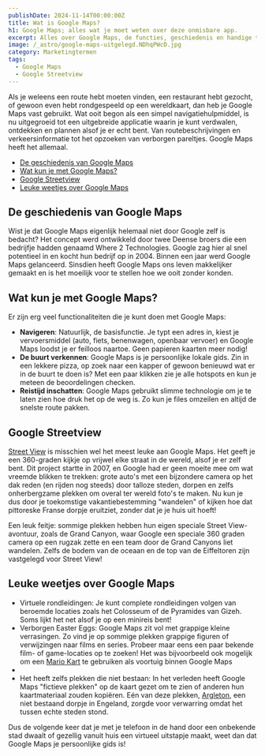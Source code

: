 ```yaml
---
publishDate: 2024-11-14T00:00:00Z
title: Wat is Google Maps?
h1: Google Maps; alles wat je moet weten over deze onmisbare app.
excerpt: Alles over Google Maps, de functies, geschiedenis en handige tips om moeiteloos te navigeren en nieuwe plekken te ontdekken!
image: /_astro/google-maps-uitgelegd.NDhqPWcD.jpg
category: Marketingtermen
tags:
  - Google Maps
  - Google Streetview
---
```

Als je weleens een route hebt moeten vinden, een restaurant hebt gezocht, of gewoon even hebt rondgespeeld op een wereldkaart, dan heb je Google Maps vast gebruikt. Wat ooit begon als een simpel navigatiehulpmiddel, is nu uitgegroeid tot een uitgebreide applicatie waarin je kunt verdwalen, ontdekken en plannen alsof je er echt bent. Van routebeschrijvingen en verkeersinformatie tot het opzoeken van verborgen pareltjes. Google Maps heeft het allemaal.

- [De geschiedenis van Google Maps](#de-geschiedenis-van-google-maps)
- [Wat kun je met Google Maps?](#wat-kun-je-met-google-maps)
- [Google Streetview](#google-streetview)
- [Leuke weetjes over Google Maps](#leuke-weetjes-over-google-maps)

## De geschiedenis van Google Maps
Wist je dat Google Maps eigenlijk helemaal niet door Google zelf is bedacht? Het concept werd ontwikkeld door twee Deense broers die een bedrijfje hadden genaamd Where 2 Technologies. Google zag hier al snel potentieel in en kocht hun bedrijf op in 2004. Binnen een jaar werd Google Maps gelanceerd. Sinsdien heeft Google Maps ons leven  makkelijker gemaakt en is het moeilijk voor te stellen hoe we ooit zonder konden.

## Wat kun je met Google Maps?
Er zijn erg veel functionaliteiten die je kunt doen met Google Maps:

<ul>
  <li><b>Navigeren</b>: Natuurlijk, de basisfunctie. Je typt een adres in, kiest je vervoersmiddel (auto, fiets, benenwagen, openbaar vervoer) en Google Maps loodst je er feilloos naartoe. Geen papieren kaarten meer nodig!</li>
  <li><b>De buurt verkennen</b>: Google Maps is je persoonlijke lokale gids. Zin in een lekkere pizza, op zoek naar een kapper of gewoon benieuwd wat er in de buurt te doen is? Met een paar klikken zie je alle hotspots en kun je meteen de beoordelingen checken.</li>
  <li><b>Reistijd inschatten</b>: Google Maps gebruikt slimme technologie om je te laten zien hoe druk het op de weg is. Zo kun je files omzeilen en altijd de snelste route pakken.</li>
</ul>

## Google Streetview
<a href="https://www.google.nl/intl/nl/streetview/" target="_blank" rel="noopener">Street View</a> is misschien wel het meest leuke aan Google Maps. Het geeft je een 360-graden kijkje op vrijwel elke straat in de wereld, alsof je er zelf bent. Dit project startte in 2007, en Google had er geen moeite mee om wat vreemde blikken te trekken: grote auto's met een bijzondere camera op het dak reden (en rijden nog steeds) door talloze steden, dorpen en zelfs onherbergzame plekken om overal ter wereld foto's te maken. Nu kun je dus door je toekomstige vakantiebestemming "wandelen" of kijken hoe dat pittoreske Franse dorpje eruitziet, zonder dat je je huis uit hoeft!

Een leuk feitje: sommige plekken hebben hun eigen speciale Street View-avontuur, zoals de Grand Canyon, waar Google een speciale 360 graden camera op een rugzak zette en een team door de Grand Canyons liet wandelen. Zelfs de bodem van de oceaan en de top van de Eiffeltoren zijn vastgelegd voor Street View!

## Leuke weetjes over Google Maps
<ul>
  <li>Virtuele rondleidingen: Je kunt complete rondleidingen volgen van beroemde locaties zoals het Colosseum of de Pyramides van Gizeh. Soms lijkt het net alsof je op een minireis bent!</li>
  <li>Verborgen Easter Eggs: Google Maps zit vol met grappige kleine verrasingen. Zo vind je op sommige plekken grappige figuren of verwijzingen naar films en series. Probeer maar eens een paar bekende film- of game-locaties op te zoeken! Het was bijvoorbeeld ook mogelijk om een <a href="https://blog.google/products/maps/putting-mario-map/" target="_blank" rel="noopener">Mario Kart</a> te gebruiken als voortuig binnen Google Maps<li>
  <li>Het heeft zelfs plekken die niet bestaan: In het verleden heeft Google Maps "fictieve plekken" op de kaart gezet om te zien of anderen hun kaartmateriaal zouden kopiëren. Eén van deze plekken, <a href="https://nl.wikipedia.org/wiki/Argleton" target="_blank" rel="noopener">Argleton</a>, een niet bestaand dorpje in Engeland, zorgde voor verwarring omdat het tussen echte steden stond.</li>
</ul>

Dus de volgende keer dat je met je telefoon in de hand door een onbekende stad dwaalt of gezellig vanuit huis een virtueel uitstapje maakt, weet dan dat Google Maps je persoonlijke gids is!


